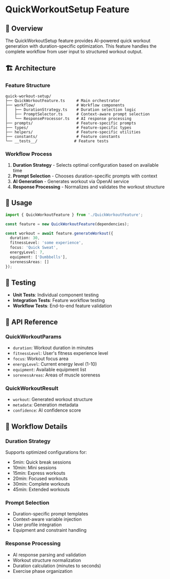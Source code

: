 # QuickWorkoutSetup Feature

## 🎯 Overview

The QuickWorkoutSetup feature provides AI-powered quick workout generation with duration-specific optimization. This feature handles the complete workflow from user input to structured workout output.

## 🏗️ Architecture

### Feature Structure
```
quick-workout-setup/
├── QuickWorkoutFeature.ts     # Main orchestrator
├── workflow/                  # Workflow components
│   ├── DurationStrategy.ts    # Duration selection logic
│   ├── PromptSelector.ts      # Context-aware prompt selection
│   └── ResponseProcessor.ts   # AI response processing
├── prompts/                   # Feature-specific prompts
├── types/                     # Feature-specific types
├── helpers/                   # Feature-specific utilities
├── constants/                 # Feature constants
└── __tests__/                # Feature tests
```

### Workflow Process
1. **Duration Strategy** - Selects optimal configuration based on available time
2. **Prompt Selection** - Chooses duration-specific prompts with context
3. **AI Generation** - Generates workout via OpenAI service
4. **Response Processing** - Normalizes and validates the workout structure

## 🚀 Usage

```typescript
import { QuickWorkoutFeature } from './QuickWorkoutFeature';

const feature = new QuickWorkoutFeature(dependencies);

const workout = await feature.generateWorkout({
  duration: 30,
  fitnessLevel: 'some experience',
  focus: 'Quick Sweat',
  energyLevel: 7,
  equipment: ['Dumbbells'],
  sorenessAreas: []
});
```

## 🧪 Testing

- **Unit Tests**: Individual component testing
- **Integration Tests**: Feature workflow testing  
- **Workflow Tests**: End-to-end feature validation

## 📝 API Reference

### QuickWorkoutParams
- `duration`: Workout duration in minutes
- `fitnessLevel`: User's fitness experience level
- `focus`: Workout focus area
- `energyLevel`: Current energy level (1-10)
- `equipment`: Available equipment list
- `sorenessAreas`: Areas of muscle soreness

### QuickWorkoutResult
- `workout`: Generated workout structure
- `metadata`: Generation metadata
- `confidence`: AI confidence score

## 🔄 Workflow Details

### Duration Strategy
Supports optimized configurations for:
- 5min: Quick break sessions
- 10min: Mini sessions
- 15min: Express workouts
- 20min: Focused workouts
- 30min: Complete workouts
- 45min: Extended workouts

### Prompt Selection
- Duration-specific prompt templates
- Context-aware variable injection
- User profile integration
- Equipment and constraint handling

### Response Processing
- AI response parsing and validation
- Workout structure normalization
- Duration calculation (minutes to seconds)
- Exercise phase organization 